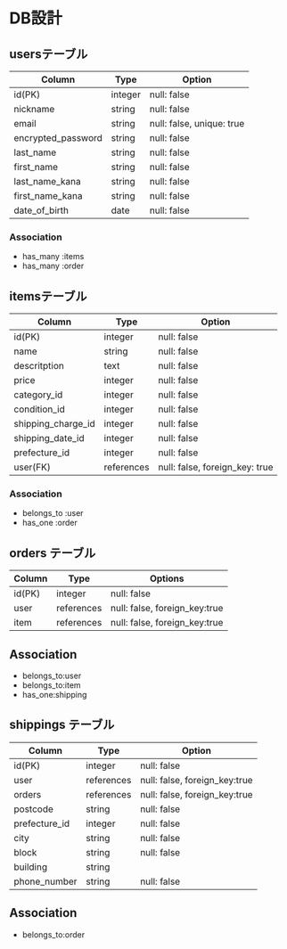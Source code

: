 # DB設計
## usersテーブル
| Column             | Type    | Option                    |
|------------------- |-------- |-------------------------- |
| id(PK)             | integer | null: false               |
| nickname           | string  | null: false               |
| email              | string  | null: false, unique: true |
| encrypted_password | string  | null: false               |
| last_name          | string  | null: false               |
| first_name         | string  | null: false               |
| last_name_kana     | string  | null: false               |
| first_name_kana    | string  | null: false               |
| date_of_birth      | date    | null: false               |

### Association
- has_many :items
- has_many :order

## itemsテーブル
| Column             | Type       | Option                            |
|------------------- |----------- |------------------------------- |
| id(PK)             | integer    | null: false                    |
| name               | string     | null: false                    |
| descritption       | text       | null: false                    |
| price              | integer    | null: false                    |
| category_id        | integer    | null: false                    |
| condition_id       | integer    | null: false                    |
| shipping_charge_id | integer    | null: false                    |
| shipping_date_id   | integer    | null: false                    |
| prefecture_id      | integer    | null: false                    |
| user(FK)           | references | null: false, foreign_key: true |

### Association
- belongs_to :user
- has_one :order

## orders テーブル
| Column | Type       | Options                       |
|--------|------------|-------------------------------|
| id(PK) | integer    | null: false                   |
| user   | references | null: false, foreign_key:true |
| item   | references | null: false, foreign_key:true |

## Association
- belongs_to:user
- belongs_to:item
- has_one:shipping

## shippings テーブル
| Column        | Type       | Option                        |
|-------------- |----------- |------------------------------ |
| id(PK)        | integer    | null: false                   |
| user          | references | null: false, foreign_key:true |
| orders        | references | null: false, foreign_key:true |
| postcode      | string     | null: false                   |
| prefecture_id | integer    | null: false                   |
| city          | string     | null: false                   |
| block         | string     | null: false                   |
| building      | string     |                               |
| phone_number  | string     | null: false                   |

## Association
- belongs_to:order